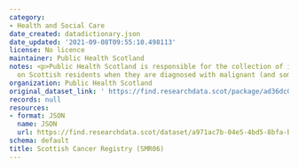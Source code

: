 ```yaml
---
category:
- Health and Social Care
date_created: datadictionary.json
date_updated: '2021-09-08T09:55:10.498113'
license: No licence
maintainer: Public Health Scotland
notes: <p>Public Health Scotland is responsible for the collection of information
  on Scottish residents when they are diagnosed with malignant (and some benign) tumours.</p>
organization: Public Health Scotland
original_dataset_link: ' https://find.researchdata.scot/package/ad36dc03-1856-44de-99b0-1af6f312d86b'
records: null
resources:
- format: JSON
  name: JSON
  url: https://find.researchdata.scot/dataset/a971ac7b-04e5-4bd5-8bfa-b456d5ed4dbf/resource/ad36dc03-1856-44de-99b0-1af6f312d86b/download/datadictionary.json
schema: default
title: Scottish Cancer Registry (SMR06)
---
```

